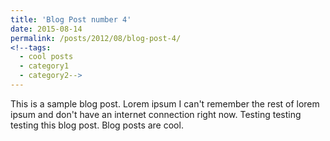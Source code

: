 ```yaml
---
title: 'Blog Post number 4'
date: 2015-08-14
permalink: /posts/2012/08/blog-post-4/
<!--tags:
  - cool posts
  - category1
  - category2-->
---
```


This is a sample blog post. Lorem ipsum I can't remember the rest of lorem ipsum and don't have an internet connection right now. Testing testing testing this blog post. Blog posts are cool.

